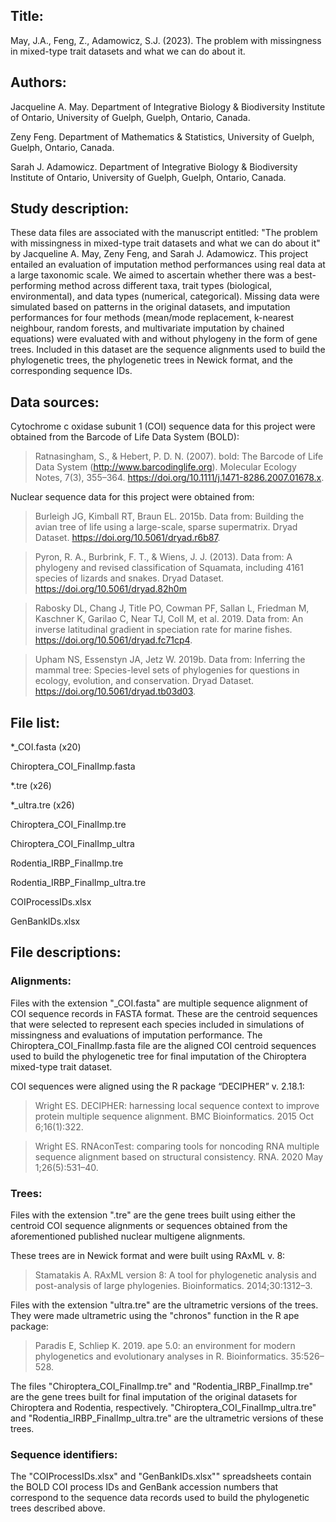 ## Title: 

May, J.A., Feng, Z., Adamowicz, S.J. (2023). The problem with missingness in mixed-type trait datasets and what we can do about it.

## Authors:

Jacqueline A. May. Department of Integrative Biology & Biodiversity Institute of Ontario, University of Guelph, Guelph, Ontario, Canada. 

Zeny Feng. Department of Mathematics & Statistics, University of Guelph, Guelph, Ontario, Canada.

Sarah J. Adamowicz. Department of Integrative Biology & Biodiversity Institute of Ontario, University of Guelph, Guelph, Ontario, Canada. 

## Study description:
  
These data files are associated with the manuscript entitled: "The problem with missingness in mixed-type trait datasets and what we can do about it" by Jacqueline A. May, Zeny Feng, and Sarah J. Adamowicz. This project entailed an evaluation of imputation method performances using real data at a large taxonomic scale. We aimed to ascertain whether there was a best-performing method across different taxa, trait types (biological, environmental), and data types (numerical, categorical). Missing data were simulated based on patterns in the original datasets, and imputation performances for four methods (mean/mode replacement, k-nearest neighbour, random forests, and multivariate imputation by chained equations) were evaluated with and without phylogeny in the form of gene trees. Included in this dataset are the sequence alignments used to build the phylogenetic trees, the phylogenetic trees in Newick format, and the corresponding sequence IDs.

## Data sources:

Cytochrome c oxidase subunit 1 (COI) sequence data for this project were obtained from the Barcode of Life Data System (BOLD):

> Ratnasingham, S., & Hebert, P. D. N. (2007). bold: The Barcode of Life Data System (http://www.barcodinglife.org). Molecular Ecology Notes, 7(3), 355–364. https://doi.org/10.1111/j.1471-8286.2007.01678.x. 

Nuclear sequence data for this project were obtained from:

> Burleigh JG, Kimball RT, Braun EL. 2015b. Data from: Building the avian tree of life using a large-scale, sparse supermatrix. Dryad Dataset. https://doi.org/10.5061/dryad.r6b87.

> Pyron, R. A., Burbrink, F. T., & Wiens, J. J. (2013). Data from: A phylogeny and revised 	classification of Squamata, including 4161 species of lizards and snakes. Dryad Dataset. 	https://doi.org/10.5061/dryad.82h0m

> Rabosky DL, Chang J, Title PO, Cowman PF, Sallan L, Friedman M, Kaschner K, Garilao C, Near TJ, Coll M, et al. 2019. Data from: An inverse latitudinal gradient in speciation rate for marine fishes. https://doi.org/10.5061/dryad.fc71cp4.

> Upham NS, Essenstyn JA, Jetz W. 2019b. Data from: Inferring the mammal tree: Species-level sets of phylogenies for questions in ecology, evolution, and conservation. Dryad Dataset. https://doi.org/10.5061/dryad.tb03d03.


## File list:

*_COI.fasta (x20)

Chiroptera_COI_FinalImp.fasta

*.tre (x26)

*_ultra.tre (x26)

Chiroptera_COI_FinalImp.tre

Chiroptera_COI_FinalImp_ultra

Rodentia_IRBP_FinalImp.tre

Rodentia_IRBP_FinalImp_ultra.tre

COIProcessIDs.xlsx

GenBankIDs.xlsx


## File descriptions:

### Alignments:

Files with the extension "_COI.fasta" are multiple sequence alignment of COI sequence records in FASTA format. These are the centroid sequences that were selected to represent each species included in simulations of missingness and evaluations of imputation performance. The Chiroptera_COI_FinalImp.fasta file are the aligned COI centroid sequences used to build the phylogenetic tree for final imputation of the Chiroptera mixed-type trait dataset.

COI sequences were aligned using the R package “DECIPHER” v. 2.18.1:

> Wright ES. DECIPHER: harnessing local sequence context to improve protein multiple sequence alignment. BMC Bioinformatics. 2015 Oct 6;16(1):322.

> Wright ES. RNAconTest: comparing tools for noncoding RNA multiple sequence alignment based on structural consistency. RNA. 2020 May 1;26(5):531–40.



### Trees:

Files with the extension ".tre" are the gene trees built using either the centroid COI sequence alignments or sequences obtained from the aforementioned published nuclear multigene alignments. 

These trees are in Newick format and were built using RAxML v. 8:

> Stamatakis A. RAxML version 8: A tool for phylogenetic analysis and post-analysis of large phylogenies. Bioinformatics. 2014;30:1312–3. 

Files with the extension "ultra.tre" are the ultrametric versions of the trees. They were made ultrametric using the "chronos" function in the R ape package:

> Paradis E, Schliep K. 2019. ape 5.0: an environment for modern phylogenetics and evolutionary analyses in R. Bioinformatics. 35:526–528.

The files "Chiroptera_COI_FinalImp.tre" and "Rodentia_IRBP_FinalImp.tre" are the gene trees built for final imputation of the original datasets for Chiroptera and Rodentia, respectively. "Chiroptera_COI_FinalImp_ultra.tre" and "Rodentia_IRBP_FinalImp_ultra.tre" are the ultrametric versions of these trees.


### Sequence identifiers:

The "COIProcessIDs.xlsx" and "GenBankIDs.xlsx"" spreadsheets contain the BOLD COI process IDs and GenBank accession numbers that correspond to the sequence data records used to build the phylogenetic trees described above.
